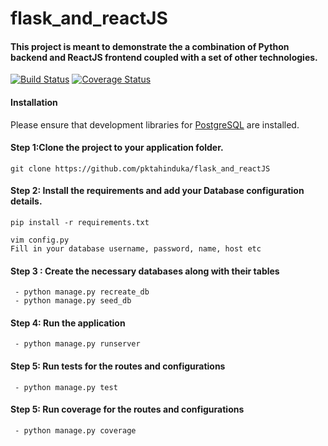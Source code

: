 # flask_and_reactJS
#### This project is meant to demonstrate the a combination of Python backend and ReactJS frontend coupled with a set of other technologies.
[![Build Status](https://travis-ci.org/pktahinduka/flask_and_reactJS.svg?branch=master)](https://travis-ci.org/pktahinduka/flask_and_reactJS)
[![Coverage Status](https://coveralls.io/repos/github/pktahinduka/flask_and_reactJS/badge.svg?branch=master)](https://coveralls.io/github/pktahinduka/flask_and_reactJS?branch=master)

#### Installation

Please ensure that development libraries for [PostgreSQL](http://techarena51.com/index.php/flask-sqlalchemy-postgresql-tutorial/) are installed.

#### Step 1:Clone the project to your application folder.

    git clone https://github.com/pktahinduka/flask_and_reactJS

#### Step 2: Install the requirements and add your Database configuration details.

    pip install -r requirements.txt

    vim config.py
    Fill in your database username, password, name, host etc

#### Step 3 : Create the necessary databases along with their tables

     - python manage.py recreate_db
     - python manage.py seed_db

#### Step 4: Run the application 
     
     - python manage.py runserver

#### Step 5: Run tests for the routes and configurations
    
     - python manage.py test

#### Step 5: Run coverage for the routes and configurations
    
     - python manage.py coverage